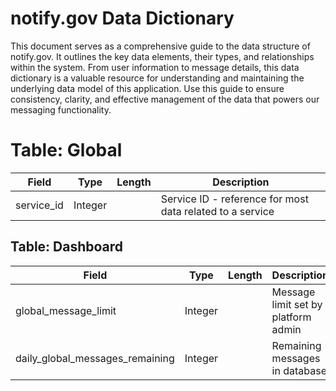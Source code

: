 # notify.gov Data Dictionary

This document serves as a comprehensive guide to the data structure of notify.gov. It outlines the key data elements, their types, and relationships within the system. From user information to message details, this data dictionary is a valuable resource for understanding and maintaining the underlying data model of this application. Use this guide to ensure consistency, clarity, and effective management of the data that powers our messaging functionality.

# Table: Global

| Field                               | Type      | Length | Description                                                      |
|-------------------------------------|-----------|--------|------------------------------------------------------------------|
| service_id                          | Integer   |        | Service ID - reference for most data related to a service        |


## Table: Dashboard

| Field                               | Type      | Length | Description                                |
|-------------------------------------|-----------|--------|--------------------------------------------|
| global_message_limit                | Integer   |        | Message limit set by platform admin        |
| daily_global_messages_remaining     | Integer   |        | Remaining messages in database             |
